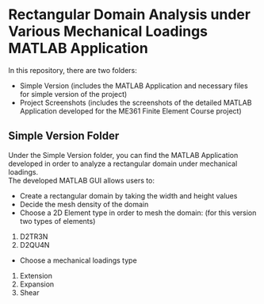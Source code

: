 # Rectangular Domain Analysis under Various Mechanical Loadings MATLAB Application

In this repository, there are two folders:
- Simple Version (includes the MATLAB Application and necessary files for simple version of the project)
- Project Screenshots (includes the screenshots of the detailed MATLAB Application developed for the ME361 Finite Element Course project)

## Simple Version Folder
Under the Simple Version folder, you can find the MATLAB Application developed in order to analyze a rectangular domain under mechanical loadings. \
The developed MATLAB GUI allows users to:
- Create a rectangular domain by taking the width and height values
- Decide the mesh density of the domain
- Choose a 2D Element type in order to mesh the domain: (for this version two types of elements)
1. D2TR3N 
2. D2QU4N 
- Choose a mechanical loadings type
1. Extension
2. Expansion
3. Shear




